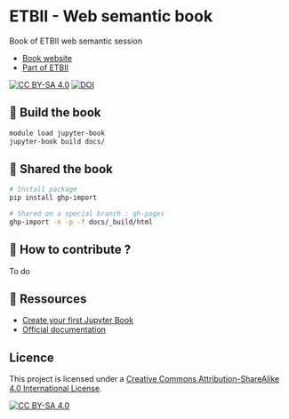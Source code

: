 # ETBII - Web semantic book

Book of ETBII web semantic session 

- [Book website](https://ifb-elixirfr.github.io/etbii_web_semantic_book/intro.html) 
- [Part of ETBII](https://moodle.france-bioinformatique.fr/course/view.php?id=13) 

[![CC BY-SA 4.0][cc-by-sa-shield]][cc-by-sa]
[![DOI](https://zenodo.org/badge/DOI/10.5281/zenodo.7550601.svg)](https://doi.org/10.5281/zenodo.7550601)

## :hammer: Build the book 

```bash 
module load jupyter-book
jupyter-book build docs/
```

## :twisted_rightwards_arrows: Shared the book 

```bash 
# Install package
pip install ghp-import

# Shared on a special branch : gh-pages
ghp-import -n -p -f docs/_build/html
```

## :pencil: How to contribute ?

To do 

## :blue_book: Ressources 

- [Create your first Jupyter Book](https://github.com/IFB-ElixirFr/jupyterBook-demo)
- [Official documentation](https://jupyterbook.org/en/stable/intro.html)

## Licence

This project is licensed under a [Creative Commons Attribution-ShareAlike 4.0 International License](https://creativecommons.org/licenses/by-sa/4.0/legalcode).

[![CC BY-SA 4.0][cc-by-sa-image]][cc-by-sa]

[cc-by-sa]: http://creativecommons.org/licenses/by-sa/4.0/
[cc-by-sa-image]: https://licensebuttons.net/l/by-sa/4.0/88x31.png
[cc-by-sa-shield]: https://img.shields.io/badge/License-CC%20BY--SA%204.0-lightgrey.svg
